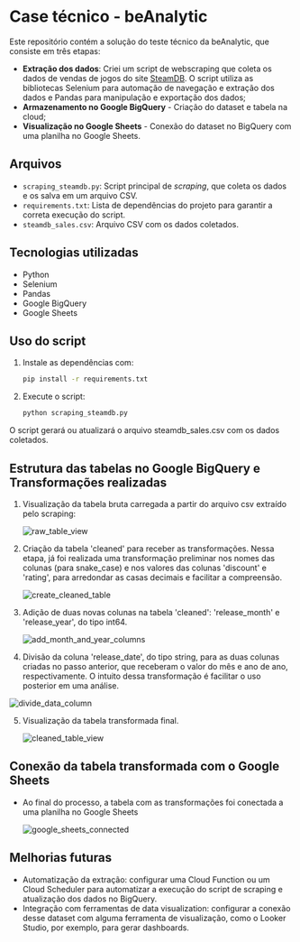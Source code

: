 # Case técnico - beAnalytic

Este repositório contém a solução do teste técnico da beAnalytic, que consiste em três etapas:

- **Extração dos dados**: Criei um script de webscraping que coleta os dados de vendas de jogos do site [SteamDB](https://steamdb.info/sales/). O script utiliza as bibliotecas Selenium para automação de navegação e extração dos dados e Pandas para manipulação e exportação dos dados;
- **Armazenamento no Google BigQuery** - Criação do dataset e tabela na cloud;
- **Visualização no Google Sheets** - Conexão do dataset no BigQuery com uma planilha no Google Sheets.
  
## Arquivos

- `scraping_steamdb.py`: Script principal de *scraping*, que coleta os dados e os salva em um arquivo CSV.
- `requirements.txt`: Lista de dependências do projeto para garantir a correta execução do script.
- `steamdb_sales.csv`: Arquivo CSV com os dados coletados.

## Tecnologias utilizadas
- Python
- Selenium
- Pandas
- Google BigQuery
- Google Sheets

## Uso do script

1. Instale as dependências com:
   ```bash
   pip install -r requirements.txt
    ```
2. Execute o script:
   ```bash
   python scraping_steamdb.py
   ```
O script gerará ou atualizará o arquivo steamdb_sales.csv com os dados coletados.

## Estrutura das tabelas no Google BigQuery e Transformações realizadas

1. Visualização da tabela bruta carregada a partir do arquivo csv extraído pelo scraping:
   
   ![raw_table_view](https://github.com/user-attachments/assets/868889cd-ed1e-4543-b219-d33716dbd426)

2. Criação da tabela 'cleaned' para receber as transformações. Nessa etapa, já foi realizada uma transformação preliminar nos nomes das colunas (para snake_case) e nos valores das colunas 'discount' e 'rating', para arredondar as casas decimais e facilitar a compreensão.

   ![create_cleaned_table](https://github.com/user-attachments/assets/b2ddb55e-b0dd-404d-a22d-b211913cb888)

3. Adição de duas novas colunas na tabela 'cleaned': 'release_month' e 'release_year', do tipo int64.

   ![add_month_and_year_columns](https://github.com/user-attachments/assets/5a444254-9dfd-4ba8-a878-453123c7c7dc)

4. Divisão da coluna 'release_date', do tipo string, para as duas colunas criadas no passo anterior, que receberam o valor do mês e ano de ano, respectivamente. O intuito dessa transformação é facilitar o uso posterior em uma análise.
   
![divide_data_column](https://github.com/user-attachments/assets/095dced4-62da-4edc-b213-236e0e551413)

5. Visualização da tabela transformada final.

   ![cleaned_table_view](https://github.com/user-attachments/assets/274cf091-2913-4307-93f6-bfa61fb98fdf)

## Conexão da tabela transformada com o Google Sheets

- Ao final do processo, a tabela com as transformações foi conectada a uma planilha no Google Sheets

  ![google_sheets_connected](https://github.com/user-attachments/assets/1a42715b-596f-494a-af97-e2efd49bd2c4)


## Melhorias futuras

- Automatização da extração: configurar uma Cloud Function ou um Cloud Scheduler para automatizar a execução do script de scraping e atualização dos dados no BigQuery.
- Integração com ferramentas de data visualization: configurar a conexão desse dataset com alguma ferramenta de visualização, como o Looker Studio, por exemplo, para gerar dashboards.
